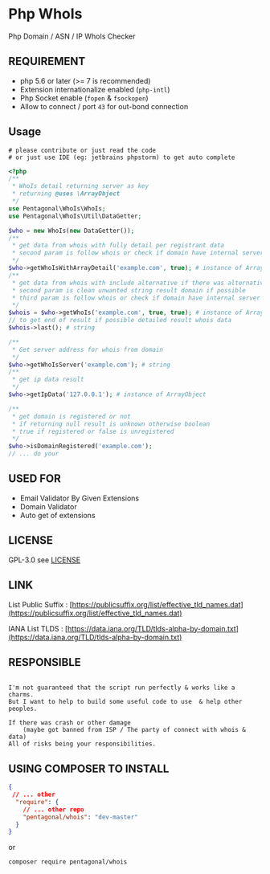 # Php WhoIs

Php Domain / ASN / IP WhoIs Checker

## REQUIREMENT

- php 5.6 or later (>= 7 is recommended)
- Extension internationalize enabled (`php-intl`)
- Php Socket enable (`fopen` & `fsockopen`)
- Allow to connect / port `43` for out-bond connection

## Usage

    # please contribute or just read the code
    # or just use IDE (eg: jetbrains phpstorm) to get auto complete

```php
<?php
/**
 * WhoIs detail returning server as key
 * returning @uses \ArrayObject 
 */
use Pentagonal\WhoIs\WhoIs;
use Pentagonal\WhoIs\Util\DataGetter;

$who = new WhoIs(new DataGetter());
/**
 * get data from whois with fully detail per registrant data
 * second param is follow whois or check if domain have internal server from registrant
 */
$who->getWhoIsWithArrayDetail('example.com', true); # instance of ArrayObject
/**
 * get data from whois with include alternative if there was alternative will be returning 2 array data
 * second param is clean unwanted string result domain if possible
 * third param is follow whois or check if domain have internal server from registrant
 */
$whois = $who->getWhoIs('example.com', true, true); # instance of ArrayObject
// to get end of result if possible detailed result whois data
$whois->last(); # string

/**
 * Get server address for whois from domain
 */
$who->getWhoIsServer('example.com'); # string
/**
 * get ip data result
 */
$who->getIpData('127.0.0.1'); # instance of ArrayObject

/**
 * get domain is registered or not
 * if returning null result is unknown otherwise boolean
 * true if registered or false is unregistered
 */
$who->isDomainRegistered('example.com');
// ... do your
```

## USED FOR

- Email Validator By Given Extensions
- Domain Validator
- Auto get of extensions 

## LICENSE

GPL-3.0 see [LICENSE](LICENSE)

## LINK

List Public Suffix : [https://publicsuffix.org/list/effective_tld_names.dat](https://publicsuffix.org/list/effective_tld_names.dat)

IANA List TLDS : [https://data.iana.org/TLD/tlds-alpha-by-domain.txt](https://data.iana.org/TLD/tlds-alpha-by-domain.txt)

## RESPONSIBLE

```

I'm not guaranteed that the script run perfectly & works like a charms.
But I want to help to build some useful code to use  & help other peoples.

If there was crash or other damage 
    (maybe got banned from ISP / The party of connect with whois & data)
All of risks being your responsibilities.

```

## USING COMPOSER TO INSTALL

```json
{
 // ... other
  "require": {
    // ... other repo
    "pentagonal/whois": "dev-master"
  }
}
```
or

```bash
composer require pentagonal/whois
```
